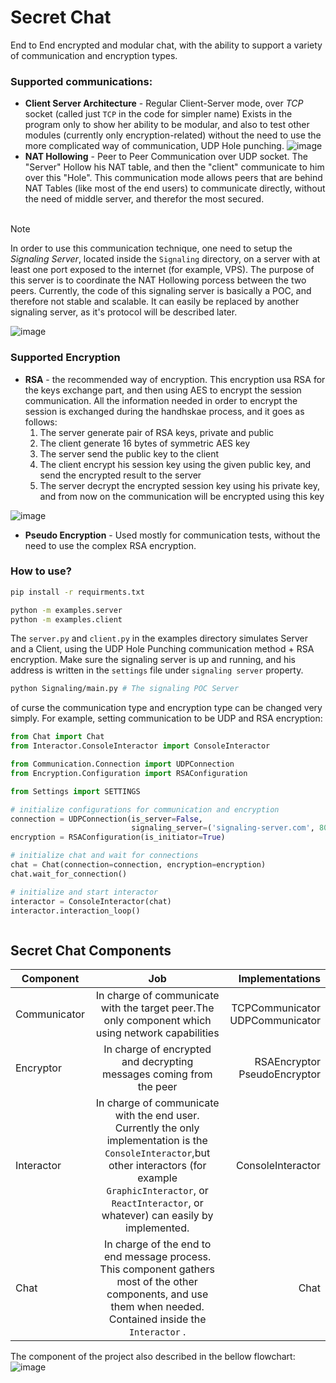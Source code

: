# Secret Chat

End to End encrypted and modular chat, with the ability to support a
variety of communication and encryption types.

### Supported communications:

* <b>Client Server Architecture</b> - Regular Client-Server mode, over <i>TCP</i> socket (called just `TCP` in
  the code for simpler name) Exists in the program only to show her ability to be modular, and also to test other
  modules
  (currently only encryption-related) without the need to use the more complicated way of communication, UDP Hole
  punching.
  ![image](https://i.imgur.com/SP9BrSt.png)
* <b>NAT Hollowing</b> - Peer to Peer Communication over UDP socket. The "Server" Hollow his NAT table,
  and then the "client" communicate to him over this "Hole". This communication mode allows peers that are behind
  NAT Tables (like most of the end users) to communicate directly, without the need of middle server, and therefor the
  most secured.
  <br><br>

> [!NOTE]
> In order to use this communication technique, one need to setup the <i>Signaling Server</i>, located inside the
> `Signaling` directory, on a server with at least one port exposed to the internet (for example, VPS).
> The purpose of this server is to coordinate the NAT Hollowing porcess between the two peers. Currently, the code of
> this
> signaling server is basically a POC, and therefore not stable and scalable. It can easily be replaced by another
> signaling server,
> as it's protocol will be described later.
>
![image](https://i.imgur.com/1RH4oua.png)

### Supported Encryption

* <b>RSA</b> - the recommended way of encryption. This encryption usa RSA for the keys exchange part, and then using AES
  to encrypt the session communication. All the information needed in order to encrypt the session is exchanged during
  the
  handhskae process, and it goes as follows:
    1. The server generate pair of RSA keys, private and public
    2. The client generate 16 bytes of symmetric AES key
    3. The server send the public key to the client
    4. The client encrypt his session key using the given public key, and send the encrypted result to the server
    5. The server decrypt the encrypted session key using his private key, and from now on the communication will be
       encrypted using this key

![image](https://i.imgur.com/QjfOJKK.png)

* <b>Pseudo Encryption</b> - Used mostly for communication tests, without the need to use the complex RSA encryption.

### How to use?

```bash
pip install -r requirments.txt

python -m examples.server
python -m examples.client
```

The `server.py` and `client.py` in the examples directory simulates
Server and a Client, using the UDP Hole Punching communication method + RSA encryption.
Make sure the signaling server is up and running, and his address is written in the `settings` file under
`signaling server` property.

```bash
python Signaling/main.py # The signaling POC Server
```

of curse the communication type and encryption type can be changed very simply. For example,
setting communication to be UDP and RSA encryption:

```python
from Chat import Chat
from Interactor.ConsoleInteractor import ConsoleInteractor

from Communication.Connection import UDPConnection
from Encryption.Configuration import RSAConfiguration

from Settings import SETTINGS

# initialize configurations for communication and encryption
connection = UDPConnection(is_server=False,
                           signaling_server=('signaling-server.com', 8080))
encryption = RSAConfiguration(is_initiator=True)

# initialize chat and wait for connections
chat = Chat(connection=connection, encryption=encryption)
chat.wait_for_connection()

# initialize and start interactor
interactor = ConsoleInteractor(chat)
interactor.interaction_loop()



```

## Secret Chat Components

| Component    |                                                                                                              Job                                                                                                               |                     Implementations |
|--------------|:------------------------------------------------------------------------------------------------------------------------------------------------------------------------------------------------------------------------------:|------------------------------------:|
| Communicator |                                                             In charge of communicate with the target peer.The<br/>only component which using network capabilities                                                              | TCPCommunicator<br/>UDPCommunicator |
| Encryptor    |                                                                            In charge of encrypted and decrypting<br/>messages coming from the peer                                                                             |    RSAEncryptor<br/>PseudoEncryptor |
| Interactor   | In charge of communicate with the end user. Currently the only implementation is the `ConsoleInteractor`,but other interactors (for example `GraphicInteractor`, or `ReactInteractor`, or whatever) can easily by implemented. |                   ConsoleInteractor |
| Chat         |                                In charge of the end to end message process. This component gathers most of the other components, and use them when needed. Contained inside the `Interactor` .                                 |                                Chat |

The component of the project also described in the bellow flowchart:
![image](https://i.imgur.com/UYFOYKI.png)
